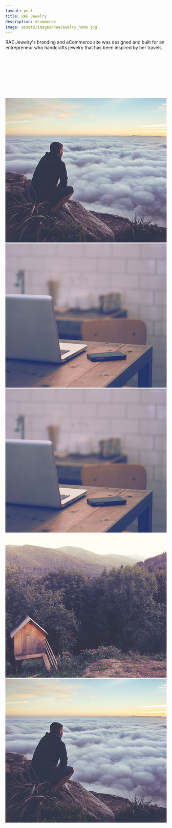 ```yaml
---
layout: post
title: RAE Jewelry
description: eCommerce
image: assets/images/RaeJewelry_home.jpg
---
```


RAE Jewelry's branding and eCommerce site was designed and built for an entrepreneur who handcrafts jewelry that has been inspired by her travels.

<div id="post-images">
  <div id="rae-images">
    <img src="{{ site.baseurl }}/assets/images/RaeJewelry_shop.jpg" alt="" data-position="center center" />
  </div>
  <div id="rae-images">
    <img src="{{ site.baseurl }}/assets/images/RaeJewelry_productdetails.jpg" alt="" data-position="center center" />
  </div>
  <div id="rae-images">
    <img src="{{ site.baseurl }}/assets/images/RaeJewelry_about.jpg" alt="" data-position="center center" />
  </div>
  <div id="rae-images">
    <img src="{{ site.baseurl }}/assets/images/RaeJewelry_contact.jpg" alt="" data-position="center center" />
  </div>
</div>

<div class="box alt">
	<div class="row 50% uniform">
		<div class="4u"><span class="image fit"><img src="{{ site.baseurl }}/assets/images/RaeJewelry_shop.jpg" alt=""/></span></div>
		<div class="4u"><span class="image fit"><img src="{{ site.baseurl}}/assets/images/RaeJewelry_productdetails.jpg" alt=""/></span></div>
		<div class="4u$"><span class="image fit"><img src="{{ site.baseurl }}/assets/images/RaeJewelry_about.jpg" alt="" /></span></div>
		<!-- Break -->
		<div class="4u"><span class="image fit"><img src="{{ site.baseurl }}/assets/images/RaeJewelry_contact.jpg" alt="" /></span></div>
		<div class="4u"><span class="image fit"><img src="assets/images/pic08.jpg" alt="" /></span></div>
		<div class="4u$"><span class="image fit"><img src="assets/images/pic09.jpg" alt="" /></span></div>
		<!-- Break -->
		<div class="4u"><span class="image fit"><img src="assets/images/pic09.jpg" alt="" /></span></div>
		<div class="4u"><span class="image fit"><img src="assets/images/pic10.jpg" alt="" /></span></div>
		<div class="4u$"><span class="image fit"><img src="assets/images/pic08.jpg" alt="" /></span></div>
	</div>
</div>

